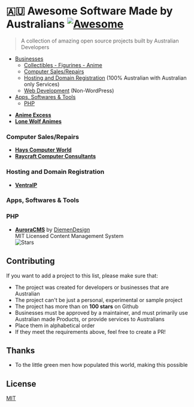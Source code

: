 # :australia: Awesome Software Made by Australians [![Awesome](https://awesome.re/badge.svg)](https://awesome.re)

> A collection of amazing open source projects built by Australian Developers

- [Businesses](#biz)
  - [Collectibles - Figurines - Anime](#biz-collectibles)
  - [Computer Sales/Repairs](#biz-sales)
  - [Hosting and Domain Registration](#biz-hosting) (100% Australian with Australian only Services)
  - [Web Development](#biz-web) (Non-WordPress)
- [Apps, Softwares & Tools](#apps)
  - [PHP](#apps-php)

<a name="biz"></a>
<a name="biz-collectibles)"></a>
- **[Anime Excess](https://animeexcess.com.au/)**
- **[Lone Wolf Animes](https://lonewolfanime.com.au/)**

<a name="biz-sale"></a>
### Computer Sales/Repairs
 - **[Hays Computer World](https://hayscomputerworld.com.au/)**
 - **[Raycraft Computer Consultants](https://raycraft.com.au/)**

<a name="biz-hosting"></a>
### Hosting and Domain Registration
- **[VentraIP](https://ventraip.com.au/)**

<a name="apps"></a>
### Apps, Softwares & Tools

<a name="apps-php"></a>
### PHP
- **[AuroraCMS](https://github.com/diemendesign/AuroraCMS)** by [DiemenDesign](https://github.com/diemendesign)  
  MIT Licensed Content Management System  
  ![Stars](https://img.shields.io/github/stars/diemendesign/AuroraCMS?style=flat-square)

## Contributing

If you want to add a project to this list, please make sure that:

- The project was created for developers or businesses that are Australian
- The project can't be just a personal, experimental or sample project
- The project has more than on **100 stars** on Github
- Businesses must be approved by a maintainer, and must primarily use Australian made Products, or provide services to Australians
- Place them in alphabetical order
- If they meet the requirements above, feel free to create a PR!

## Thanks
- To the little green men how populated this world, making this possible

## License

[MIT](/license)
